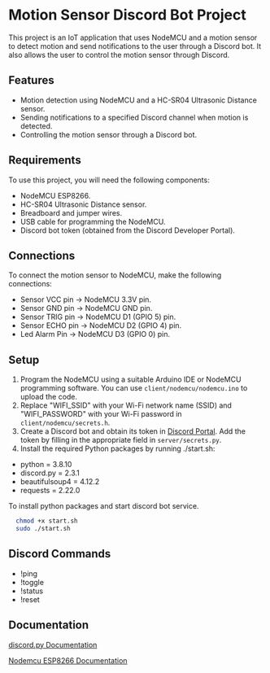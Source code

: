 # Motion Sensor Discord Bot Project

This project is an IoT application that uses NodeMCU and a motion sensor to detect motion and send notifications to the user through a Discord bot. It also allows the user to control the motion sensor through Discord.

## Features

- Motion detection using NodeMCU and a HC-SR04 Ultrasonic Distance sensor.
- Sending notifications to a specified Discord channel when motion is detected.
- Controlling the motion sensor through a Discord bot.

## Requirements

To use this project, you will need the following components:

- NodeMCU ESP8266.
- HC-SR04 Ultrasonic Distance sensor.
- Breadboard and jumper wires.
- USB cable for programming the NodeMCU.
- Discord bot token (obtained from the Discord Developer Portal).

## Connections

To connect the motion sensor to NodeMCU, make the following connections:

- Sensor VCC pin -> NodeMCU 3.3V pin.
- Sensor GND pin -> NodeMCU GND pin.
- Sensor TRIG pin -> NodeMCU D1 (GPIO 5) pin.
- Sensor ECHO pin -> NodeMCU D2 (GPIO 4) pin.
- Led Alarm Pin -> NodeMCU D3 (GPIO 0) pin.


## Setup

1. Program the NodeMCU using a suitable Arduino IDE or NodeMCU programming software. You can use `client/nodemcu/nodemcu.ino` to upload the code.
2. Replace "WIFI_SSID" with your Wi-Fi network name (SSID) and "WIFI_PASSWORD" with your Wi-Fi password in `client/nodemcu/secrets.h`.
3. Create a Discord bot and obtain its token in [Discord Portal](https://discord.com/developers/applications). Add the token by filling in the appropriate field in `server/secrets.py`.
4. Install the required Python packages by running ./start.sh:
- python = 3.8.10
- discord.py = 2.3.1
- beautifulsoup4 = 4.12.2
- requests = 2.22.0

To install python packages and start discord bot service.


```bash
  chmod +x start.sh
  sudo ./start.sh
```


## Discord Commands

- !ping
- !toggle
- !status
- !reset



## Documentation

[discord.py Documentation](https://discordpy.readthedocs.io/en/stable/)

[Nodemcu ESP8266 Documentation](https://tttapa.github.io/ESP8266/Chap10%20-%20Simple%20Web%20Server.html)

